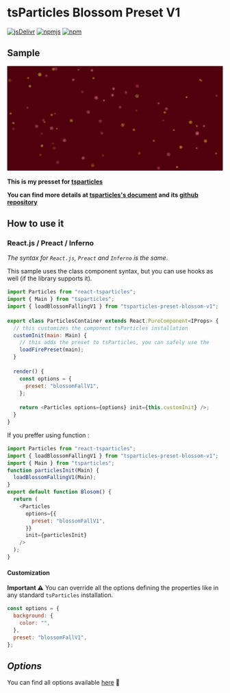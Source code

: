 # tsParticles Blossom Preset V1

[![jsDelivr](https://data.jsdelivr.com/v1/package/npm/tsparticles-preset-blossom-v1/badge?style=rounded)](https://www.jsdelivr.com/package/npm/tsparticles-preset-blossom-v1) [![npmjs](https://badge.fury.io/js/tsparticles-preset-blossom-v1.svg)](https://www.npmjs.com/package/tsparticles-preset-blossom-v1) [![npm](https://img.shields.io/npm/dm/tsparticles-preset-blossom-v1)](https://www.npmjs.com/package/tsparticles-preset-blossom-v1)

## Sample

![demo](image/sample.png)

**This is my presset for [tsparticles](https://www.npmjs.com/package/tsparticles)**

**You can find more details at [tsparticles's document](https://particles.js.org/docs/) and its [github repository](https://github.com/matteobruni/tsparticles)**

## How to use it

### React.js / Preact / Inferno

_The syntax for `React.js`, `Preact` and `Inferno` is the same_.

This sample uses the class component syntax, but you can use hooks as well (if the library supports it).

```javascript
import Particles from "react-tsparticles";
import { Main } from "tsparticles";
import { loadBlossomFallingV1 } from "tsparticles-preset-blossom-v1";

export class ParticlesContainer extends React.PureComponent<IProps> {
  // this customizes the component tsParticles installation
  customInit(main: Main) {
    // this adds the preset to tsParticles, you can safely use the
    loadFirePreset(main);
  }

  render() {
    const options = {
      preset: "blossomFallV1",
    };

    return <Particles options={options} init={this.customInit} />;
  }
}
```

If you preffer using function :

```javascript
import Particles from "react-tsparticles";
import { loadBlossomFallingV1 } from "tsparticles-preset-blossom-v1";
import { Main } from "tsparticles";
function particlesInit(Main) {
  loadBlossomFallingV1(Main);
}
export default function Blosom() {
  return (
    <Particles
      options={{
        preset: "blossomFallV1",
      }}
      init={particlesInit}
    />
  );
}
```

#### Customization

**Important ⚠️**
You can override all the options defining the properties like in any standard `tsParticles` installation.

```javascript
const options = {
  background: {
    color: "",
  },
  preset: "blossomFallV1",
};
```

## **_Options_**

You can find all options
available [here](https://particles.js.org/docs/interfaces/Options_Interfaces_IOptions.IOptions.html) 📖
